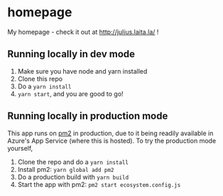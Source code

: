 # homepage

My homepage - check it out at http://julius.laita.la/ !

## Running locally in dev mode

1. Make sure you have node and yarn installed
2. Clone this repo
3. Do a `yarn install`
4. `yarn start`, and you are good to go!

## Running locally in production mode

This app runs on [pm2](https://pm2.keymetrics.io/) in production,
due to it being readily available in Azure's App Service
(where this is hosted).
To try the production mode yourself,

1. Clone the repo and do a `yarn install`
2. Install pm2: `yarn global add pm2`
3. Do a production build with `yarn build`
4. Start the app with pm2: `pm2 start ecosystem.config.js`
